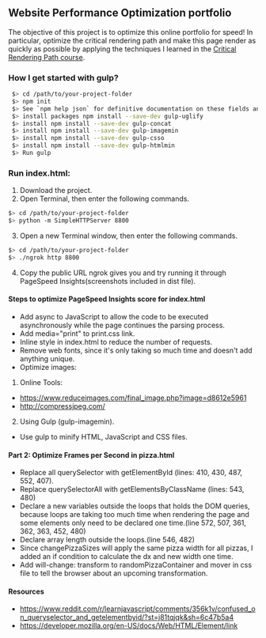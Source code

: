 ## Website Performance Optimization portfolio

The objective of this project is to optimize this online portfolio for speed! In particular, optimize the critical rendering path and make this page render as quickly as possible by applying the techniques I learned in the [Critical Rendering Path course](https://www.udacity.com/course/ud884).

### How I get started with gulp?
 ```bash
  $> cd /path/to/your-project-folder
  $> npm init
  $> See `npm help json` for definitive documentation on these fields and exactly what they do
  $> install packages npm install --save-dev gulp-uglify
  $> install npm install --save-dev gulp-concat
  $> install npm install --save-dev gulp-imagemin
  $> install npm install --save-dev gulp-csso
  $> install npm install --save-dev gulp-htmlmin
  $> Run gulp
  ```
### Run index.html:
1. Download the project.
2. Open Terminal, then enter the following commands.
  ```bash
  $> cd /path/to/your-project-folder
  $> python -m SimpleHTTPServer 8800
  ```
3. Open a new Terminal window, then enter the following commands.
  ```bash
  $> cd /path/to/your-project-folder
  $> ./ngrok http 8800
  ```
  4. Copy the public URL ngrok gives you and try running it through PageSpeed Insights(screenshots included in dist file).


#### Steps to optimize PageSpeed Insights score for index.html
*  Add async to JavaScript to allow the code to be executed asynchronously while the page continues the parsing process.
*  Add media="print" to print.css link.
*  Inline style in index.html to reduce the number of requests.
*  Remove web fonts, since it's only taking so much time and doesn't add anything unique.
*  Optimize images:
1. Online Tools:
* https://www.reduceimages.com/final_image.php?image=d8612e5961
* http://compressjpeg.com/
2. Using Gulp (gulp-imagemin).
*  Use gulp to minify HTML, JavaScript and CSS files.

#### Part 2: Optimize Frames per Second in pizza.html
* Replace all querySelector with getElementById (lines: 410, 430, 487, 552, 407).
* Replace querySelectorAll with getElementsByClassName (lines: 543, 480)
* Declare a new variables outside the loops that holds the DOM queries, because loops are taking too much time when rendering the page and some elements only need to be declared one time.(line 572, 507, 361, 362, 363, 452, 480)
* Declare array length outside the loops.(line 546, 482)
* Since changePizzaSizes will apply the same pizza width for all pizzas, I added an if condition to calculate the dx and new width one time.
* Add will-change: transform to randomPizzaContainer and mover in css file to tell the browser about an upcoming transformation.

#### Resources
* https://www.reddit.com/r/learnjavascript/comments/356k1v/confused_on_queryselector_and_getelementbyid/?st=j81tqjqk&sh=6c47b5a4
* https://developer.mozilla.org/en-US/docs/Web/HTML/Element/link
